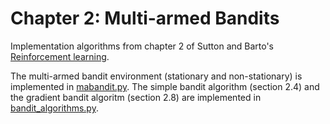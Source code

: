 # Chapter 2: Multi-armed Bandits

Implementation algorithms from chapter 2 of Sutton and Barto's  [Reinforcement learning](http://incompleteideas.net/book/the-book.html).

The multi-armed bandit environment (stationary and non-stationary) is implemented in [mabandit.py](https://github.com/c-boe/Reinforcement-learning/blob/main/2%20Multi-armed%20bandit/mabandit.py).
The simple bandit algorithm (section 2.4) and the gradient bandit algoritm (section 2.8) are implemented in [bandit_algorithms.py](https://github.com/c-boe/Reinforcement-learning/blob/main/2%20Multi-armed%20bandit/bandit_algorithms.py).

